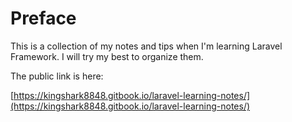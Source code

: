 # Preface

This is a collection of my notes and tips when I'm learning Laravel Framework. I will try my best to organize them. 

The public link is here:

[https://kingshark8848.gitbook.io/laravel-learning-notes/](https://kingshark8848.gitbook.io/laravel-learning-notes/)

